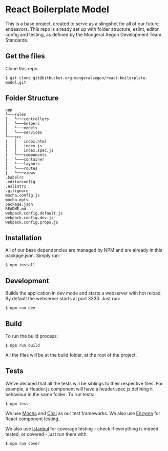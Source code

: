 # React Boilerplate Model

This is a base project, created to serve as a slingshot for all of our future endeavors. This repo is already set up with folder structure, eslint, editor config and testing, as defined by the Mongeral Aegon Development Team Standards.

## Get the files

Clone this repo.

```
$ git clone git@bitbucket.org:mongeralaegon/react-boilerplate-model.git
```

## Folder Structure

```
app
└───rules
│   └───controllers
│   └───helpers
│   └───models
│   └───services
└───src
|   │   index.html
|   |   index.js
|   │   index.spec.js
|   └───components
|   └───container
|   └───layouts
|   └───routes
|   └───views
.babelrc
.editorconfig
.eslintrc
.gitignore
mocha.config.js
mocha.opts
package.json
README.md
webpack.config.default.js
webpack.config.dev.js  
webpack.config.props.js
```

## Installation

All of our base dependencies are managed by NPM and are already in this package.json. Simply run:

```
$ npm install
```

## Development

Builds the application in dev mode and starts a webserver with hot reload. By default the webserver starts at port 3333.
Just run:

```
$ npm run dev
```

## Build

To run the build process:

```
$ npm run build
```

All the files will be at the build folder, at the root of the project.

## Tests

We've decided that all the tests will be siblings to their respective files. For example, a Header.js component will have a header.spec.js defining it behaviour in the same folder. To run tests:

```
$ npm test
```

We use [Mocha](https://mochajs.org/) and [Chai](http://chaijs.com/) as our test frameworks. We also use [Enzyme](https://github.com/airbnb/enzyme) for React component testing.

We also use [Istanbul](https://github.com/gotwarlost/istanbul) for coverage testing - check if everything is indeed tested, or covered - just run them with:

```
$ npm run cover
```
